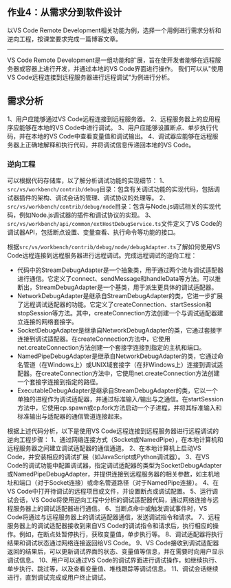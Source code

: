 ## 作业4：从需求分到软件设计
以VS Code Remote Development相关功能为例，选择一个用例进行需求分析和逆向工程，按课堂要求完成一篇博客文章。

----

VS Code Remote Development是一组功能和扩展，旨在使开发者能够在远程服务器或容器上进行开发，并通过本地的VS Code界面进行操作。
我们可以从"使用VS Code远程连接到远程服务器进行远程调试"为例进行分析。
## 需求分析
1、用户应能够通过VS Code远程连接到远程服务器。
2、远程服务器上的应用程序应能够在本地的VS Code中进行调试。
3、用户应能够设置断点、单步执行代码，并在本地的VS Code中查看变量值和调试输出。
4、调试器应能够在远程服务器上正确地解释和执行代码，并将调试信息传递回本地的VS Code。

### 逆向工程
可以根据代码存储库，以了解分析调试功能的实现细节：
1、`src/vs/workbench/contrib/debug`目录：包含有关调试功能的实现代码，包括调试器插件的架构、调试会话的管理、调试协议的处理等。
2、`src/vs/workbench/contrib/debug/node`目录：包含与Node.js调试相关的实现代码，例如Node.js调试器的插件和调试协议的实现。
3、`src/vs/workbench/api/common/extHostDebugService.ts`文件定义了VS Code的调试器API，包括断点设置、变量查看、执行命令等功能的接口。

根据`src/vs/workbench/contrib/debug/node/debugAdapter.ts`了解如何使用VS Code远程连接到远程服务器进行远程调试。完成远程调试的逆向工程：

- 代码中的StreamDebugAdapter是一个抽象类，用于通过两个流与调试适配器进行通信。它定义了connect、sendMessage和handleData等方法。可以推断出，StreamDebugAdapter是一个基类，用于派生更具体的调试适配器。
- NetworkDebugAdapter是继承自StreamDebugAdapter的类，它进一步扩展了远程调试适配器的功能。它定义了createConnection、startSession和stopSession等方法。其中，createConnection方法创建一个与调试适配器建立连接的网络套接字。
- SocketDebugAdapter是继承自NetworkDebugAdapter的类，它通过套接字连接到调试适配器。在createConnection方法中，它使用net.createConnection方法创建一个套接字连接到指定的主机和端口。
- NamedPipeDebugAdapter是继承自NetworkDebugAdapter的类，它通过命名管道（在Windows上）或UNIX域套接字（在非Windows上）连接到调试适配器。在createConnection方法中，它使用net.createConnection方法创建一个套接字连接到指定的路径。
- ExecutableDebugAdapter是继承自StreamDebugAdapter的类，它以一个单独的进程作为调试适配器，并通过标准输入/输出与之通信。在startSession方法中，它使用cp.spawn或cp.fork方法启动一个子进程，并将其标准输入和标准输出与适配器的通信管道连接起来。

根据上述代码分析，以下是使用VS Code远程连接到远程服务器进行远程调试的逆向工程步骤：
1、通过网络连接方式（Socket或NamedPipe），在本地计算机和远程服务器之间建立调试适配器的通信通道。
2、在本地计算机上启动VS Code，并安装相应的调试扩展（如JavaScript或Python调试器）。
3、在VS Code的调试功能中配置调试器，指定调试适配器的类型为SocketDebugAdapter或NamedPipeDebugAdapter，并提供连接到远程服务器的相关参数，如主机地址和端口（对于Socket连接）或命名管道路径（对于NamedPipe连接）。
4、在VS Code中打开待调试的远程项目或文件，并设置断点或调试配置。
5、运行调试会话，VS Code将使用逆向工程中分析的调试适配器代码，通过网络连接与远程服务器上的调试适配器进行通信。
6、当断点命中或触发调试事件时，VS Code将通过与远程服务器上的调试适配器通信，发送调试指令和请求。
7、远程服务器上的调试适配器接收到来自VS Code的调试指令和请求后，执行相应的操作。例如，在断点处暂停执行，获取变量值，单步执行等。
8、调试适配器将执行结果和调试状态通过网络连接返回给VS Code。
9、VS Code接收到调试适配器返回的结果后，可以更新调试界面的状态、变量值等信息，并在需要时向用户显示调试信息。
10、用户可以通过VS Code的调试界面进行调试操作，如继续执行、单步执行、跳过等，以及查看变量值、堆栈跟踪等调试信息。
11、调试会话继续进行，直到调试完成或用户终止调试。
